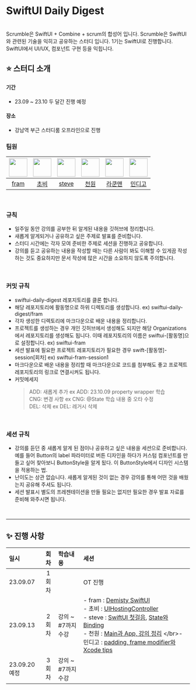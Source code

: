 # SwiftUI Daily Digest
<br/>
Scrumble은 SwiftUI + Combine + scrum의 합성어 입니다. Scrumble은 SwiftUI와 관련된 기술을 익히고 공유하는 스터디 입니다. 
1기는 SwiftUI로 진행합니다. SwiftUI에서 UI/UX, 컴포넌트 구현 등을 익힙니다. 

## ⭐️ 스터디 소개
#### 기간
- 23.09 ~ 23.10 두 달간 진행 예정

#### 장소
- 강남역 부근 스터디룸 오프라인으로 진행


### 팀원
|<img src="https://avatars.githubusercontent.com/u/115457023?v=4" href="https://github.com/youabledev" width="50" height="50"/>|<img src="https://avatars.githubusercontent.com/u/77331348?v=4" href="https://github.com/soobin-k" width="50" height="50"/>|<img src="https://avatars.githubusercontent.com/u/99154211?v=4" href="https://github.com/woozoobro" width="50" height="50"/>|<img src="https://avatars.githubusercontent.com/u/92036498?v=4" href="https://github.com/Yoon-hub" width="50" height="50"/>|<img src="https://avatars.githubusercontent.com/u/117285592?v=4" href="https://github.com/parkjawonocu" width="50" height="50"/>|<img src="https://avatars.githubusercontent.com/u/75626237?v=4" href="https://github.com/mingging" width="50" height="50"/>|
|:--:|:--:|:--:|:--:|:--:|:--:|
|[fram](https://github.com/youabledev)|[초비](https://github.com/soobin-k)|[steve](https://github.com/woozoobro)|[천원](https://github.com/Yoon-hub)|[라쿤맨](https://github.com/parkjawonocu)|[민디고](https://github.com/mingging)|
<br/>

### 규칙
- 일주일 동안 강의를 공부한 뒤 알게된 내용을 깃허브에 정리합니다.
- 새롭게 알게되거나 공유하고 싶은 주제로 발표를 준비합니다.
- 스터디 시간에는 각자 모여 준비한 주제로 세션을 진행하고 공유합니다.
- 강의를 듣고 공유하는 내용을 작성할 때는 다른 사람이 봐도 이해할 수 있게끔 작성하는 것도 중요하지만 문서 작성에 많은 시간을 소요하지 않도록 주의합니다.
<br/>

### 커밋 규칙
- swiftui-daily-digest 레포지토리를 클론 합니다.
- 해당 레포지토리에 활동명으로 하위 디렉토리를 생성합니다. ex) swiftui-daily-digest/fram
- 각자 생성한 디렉토리에 마크다운으로 배운 내용을 정리합니다.
- 프로젝트를 생성하는 경우 개인 깃허브에서 생성해도 되지만 해당 Organizations 에서 레포지토리를 생성해도 됩니다. 이때 레포지토리의 이름은 swiftui-[활동명]으로 설정합니다. ex) swiftui-fram
- 세션 발표에 필요한 프로젝트 레포지토리가 필요한 경우 swift-[활동명]-session[회차] ex) swiftui-fram-session1
- 마크다운으로 배운 내용을 정리할 때 마크다운으로 코드를 첨부해도 좋고 프로젝트 레포지토리의 링크로 연결시켜도 됩니다.
- 커밋메세지
  > ADD: 새롭게 추가 ex ADD: 23.10.09 property wrapper 학습<br/>
  > CNG: 변경 사항 ex CNG: @State 학습 내용 중 오타 수정<br/>
  > DEL: 삭제 ex DEL: 레거시 삭제 <br/>

<br/>

### 세션 규칙
- 강의를 듣던 중 새롭게 알게 된 점이나 공유하고 싶은 내용을 세션으로 준비합니다. 예를 들어 Button의 label 파라미터로 버튼 디자인을 하다가 커스텀 컴포넌트를 만들고 싶어 찾아보니 ButtonStyle을 알게 됬다. 이 ButtonStyle에서 디자인 시스템을 적용하는 법.
- 난이도는 상관 없습니다. 새롭게 알게된 것이 없는 경우 강의를 통해 어떤 것을 배웠는지 공유해 주셔도 됩니다.
- 세션 발표시 별도의 프레젠테이션을 만들 필요는 없지만 필요한 경우 발표 자료를 준비해 와주시면 됩니다.
<br/>

----------
## ✨ 진행 사항
|일시|회차|학습내용|세션|
|:--|:--:|:--|:--|
|23.09.07|1회차||OT 진행|
|23.09.13|2회차|강의 ~ #7까지 수강|- fram : [Demisty SwiftUI](https://github.com/ScrumbleSwiftUIAndCombine/swiftui-daily-digest/blob/main/fram/wwdc/DemystifySwiftUI.md) </br>- 초비 : [UIHostingController](https://github.com/ScrumbleSwiftUIAndCombine/swiftui-daily-digest/blob/main/chobi/2%ED%9A%8C%EC%B0%A8/2%ED%9A%8C%EC%B0%A8%20%EC%84%B8%EC%85%98.md) </br>- steve : [SwiftUI 첫걸음](https://github.com/ScrumbleSwiftUIAndCombine/swiftui-daily-digest/blob/main/steve/WWDC%EC%84%B8%EC%85%98/SwiftUI%20%EC%B2%AB%EA%B1%B8%EC%9D%8C.md), [State와 Binding](https://www.youtube.com/watch?v=4s4QAyiYWwc) </br>- 천원 : [Main과 App, 강의 정리](https://github.com/ScrumbleSwiftUIAndCombine/swiftui-daily-digest/blob/main/won/SwiftUI%201%EC%A3%BC%EC%B0%A8(1~7).md) </br>- 민디고 : [padding, frame modifier와 Xcode tips](https://github.com/ScrumbleSwiftUIAndCombine/swiftui-daily-digest/blob/main/mindigo/SwfitUI%20fundametal%20Tutorial/%EB%8F%84%EC%8B%9C/session-2-share.md) </br>|
|23.09.20 예정|3회차|강의 ~ #7까지 수강||
